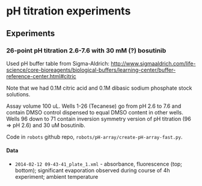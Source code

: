 # pH titration experiments

## Experiments

### 26-point pH titration 2.6-7.6 with 30 mM (?) bosutinib

Used pH buffer table from Sigma-Aldrich:
http://www.sigmaaldrich.com/life-science/core-bioreagents/biological-buffers/learning-center/buffer-reference-center.html#citric

Note that we had 0.1M citric acid and 0.1M dibasic sodium phosphate stock solutions.

Assay volume 100 uL.  Wells 1-26 (Tecanese) go from pH 2.6 to 7.6 and contain DMSO control dispensed to equal DMSO content in other wells.  Wells 96 down to 71 contain inversion symmetry version of pH titration (96 => pH 2.6) and 30 uM bosutinib.

Code in `robots` github repo, `robots/pH-array/create-pH-array-fast.py`.

#### Data
 
* `2014-02-12 09-43-41_plate_1.xml` - absorbance, fluorescence (top; bottom); significant evaporation observed during course of 4h experiment; ambient temperature

